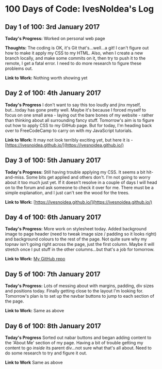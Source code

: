 # 100 Days of Code: IvesNoIdea's Log

## Day 1 of 100: 3rd January 2017

**Today's Progress:** Worked on personal web page

**Thoughts:** The coding is OK, it's Git that's...well...a git! I can't figure out how to make it apply my CSS to my HTML. Also, when I create a new branch locally, and make some commits on it, then try to push it to the remote, I get a fatal error. I need to do more research to figure these problems out.

**Link to Work:** Nothing worth showing yet


## Day 2 of 100: 4th January 2017

**Today's Progress** I don't want to say this too loudly and jinx myself, but...today has gone pretty well. Maybe it's because I forced myself to focus on one small area - laying out the bare bones of my website - rather than thinking about all surrounding fancy stuff. Tomorrow's aim is to figure out how to apply CSS to my GitHub page. But for today, I'm heading back over to FreeCodeCamp to carry on with my JavaScript tutorials.

**Link to Work:** It may not look terribly exciting yet, but here it is - [https://ivesnoidea.github.io/](https://ivesnoidea.github.io/)


## Day 3 of 100: 5th January 2017

**Today's Progress:** Still having trouble applying my CSS. It seems a bit hit-and-miss. Some bits get applied and others don't. I'm not going to worry about it too much just yet. If it doesn't resolve in a couple of days I will head on to the forum and ask someone to check it over for me. There must be a simple explanation, and I just can't see the wood for the trees.

**Link to Work:** [https://ivesnoidea.github.io/](https://ivesnoidea.github.io/)

## Day 4 of 100: 6th January 2017

**Today's Progress:** More work on stylesheet today. Added background image to page header (need to tweak image size / padding so it looks right) and background colours to the rest of the page. Not quite sure why my topnav isn't going right across the page, just the first column. Maybe it will stretch once I put stuff in the other columns...but that's a job for tomorrow.

**Link to Work:** [My GitHub repo](https://github.com/IvesNoIdea/ivesnoidea.github.io)


## Day 5 of 100: 7th January 2017

**Today's Progress:** Lots of messing about with margins, padding, div sizes and positions today. Finally getting close to the layout I'm looking for. Tomorrow's plan is to set up the navbar buttons to jump to each section of the page.

**Link to Work:** Same as above


## Day 6 of 100: 8th January 2017

**Today's Progress** Sorted out nabar buttons and began adding content to the 'About Me' section of my page. Having a bit of trouble getting my content to go *inside* its parent div...not sure what that's all about. Need to do some research to try and figure it out.

**Link to Work** Same as above

<!---

# 100 Days Of Code - Log

### Day 0: February 30, 2016 (Example 1)
##### (delete me or comment me out)

**Today's Progress**: Fixed CSS, worked on canvas functionality for the app.

**Thoughts:** I really struggled with CSS, but, overall, I feel like I am slowly getting better at it. Canvas is still new for me, but I managed to figure out some basic functionality.

**Link to work:** [Calculator App](http://www.example.com)

### Day 0: February 30, 2016 (Example 2)
##### (delete me or comment me out)

**Today's Progress**: Fixed CSS, worked on canvas functionality for the app.

**Thoughts**: I really struggled with CSS, but, overall, I feel like I am slowly getting better at it. Canvas is still new for me, but I managed to figure out some basic functionality.

**Link(s) to work**: [Calculator App](http://www.example.com)


### Day 1: June 27, Monday

**Today's Progress**: I've gone through many exercises on FreeCodeCamp.

**Thoughts** I've recently started coding, and it's a great feeling when I finally solve an algorithm challenge after a lot of attempts and hours spent.

**Link(s) to work**
1. [Find the Longest Word in a String](https://www.freecodecamp.com/challenges/find-the-longest-word-in-a-string)
2. [Title Case a Sentence](https://www.freecodecamp.com/challenges/title-case-a-sentence)

--->

